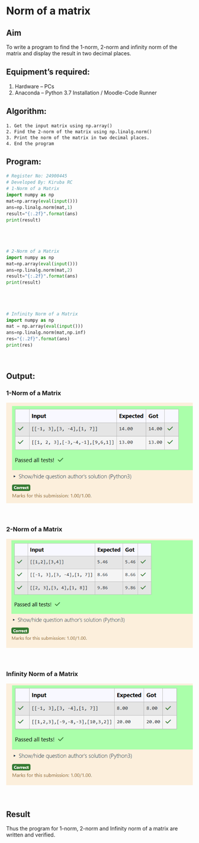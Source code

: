 # Norm of a matrix
## Aim
To write a program to find the 1-norm, 2-norm and infinity norm of the matrix and display the result in two decimal places.
## Equipment’s required:
1.	Hardware – PCs
2.	Anaconda – Python 3.7 Installation / Moodle-Code Runner
## Algorithm:
	1. Get the input matrix using np.array()   
    2. Find the 2-norm of the matrix using np.linalg.norm()
	3. Print the norm of the matrix in two decimal places.
	4. End the program
## Program:
```Python
# Register No: 24900445
# Developed By: Kiruba RC
# 1-Norm of a Matrix
import numpy as np
mat=np.array(eval(input()))
ans=np.linalg.norm(mat,1)
result="{:.2f}".format(ans)
print(result)




# 2-Norm of a Matrix
import numpy as np
mat=np.array(eval(input()))
ans=np.linalg.norm(mat,2)
result="{:.2f}".format(ans)
print(result)




# Infinity Norm of a Matrix
import numpy as np
mat = np.array(eval(input()))
ans=np.linalg.norm(mat,np.inf)
res="{:.2f}".format(ans)
print(res)




```
## Output:
### 1-Norm of a Matrix
![screenshot text](<Screenshot 2024-12-08 160037.png>)
<br>
<br>
<br>

### 2-Norm of a Matrix
![screenshot text](<Screenshot 2024-12-08 160045.png>)
<br>
<br>
<br>

### Infinity Norm of a Matrix
![screenshot text](<Screenshot 2024-12-08 160052.png>)
<br>
<br>
<br>

## Result
Thus the program for 1-norm, 2-norm and Infinity norm of a matrix are written and verified.
